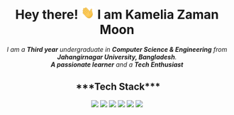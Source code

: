 <h1 align="center">Hey there! <img src="https://raw.githubusercontent.com/ABSphreak/ABSphreak/master/gifs/Hi.gif" width="30px"> I am Kamelia Zaman Moon</h1>
<p align="center">
  <em>
    I am a <b>Third year</b> undergraduate in <b>Computer Science & Engineering</b> from <b>Jahangirnagar University, Bangladesh</b></a>. <br>
    <b>A passionate learner</b> and a <b>Tech Enthusiast</b>
  </em> 
</p>
<h2 align="center">&nbsp;***Tech Stack***</h2>
<p align="center">
  <code><img width="10%" src="https://www.vectorlogo.zone/logos/python/python-ar21.svg"></code>
  <code><img width="10%" src="https://www.vectorlogo.zone/logos/java/java-ar21.svg"></code>
  <code><img width="10%" src="https://www.vectorlogo.zone/logos/mysql/mysql-ar21.svg"></code>
  <code><img width="10%" src="https://www.vectorlogo.zone/logos/w3_html5/w3_html5-ar21.svg"></code>
  <code><img width="10%" src="https://www.vectorlogo.zone/logos/javascript/javascript-ar21.svg"></code>
  <code><img width="10%" src="https://www.vectorlogo.zone/logos/php/php-ar21.svg"></code>
</p>

<!---
KameliaZaman/KameliaZaman is a ✨ special ✨ repository because its `README.md` (this file) appears on your GitHub profile.
You can click the Preview link to take a look at your changes.
--->

